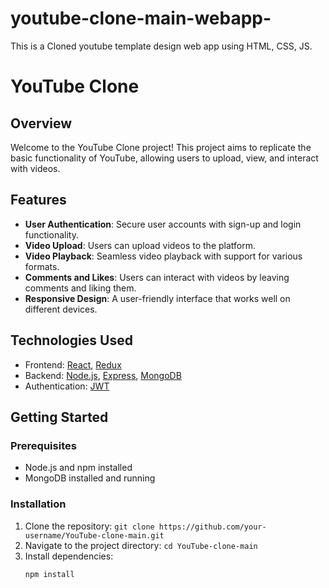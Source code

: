 # youtube-clone-main-webapp-
This is a Cloned youtube template design web app using HTML, CSS, JS.
# YouTube Clone

## Overview

Welcome to the YouTube Clone project! This project aims to replicate the basic functionality of YouTube, allowing users to upload, view, and interact with videos.

## Features

- **User Authentication**: Secure user accounts with sign-up and login functionality.
- **Video Upload**: Users can upload videos to the platform.
- **Video Playback**: Seamless video playback with support for various formats.
- **Comments and Likes**: Users can interact with videos by leaving comments and liking them.
- **Responsive Design**: A user-friendly interface that works well on different devices.

## Technologies Used

- Frontend: [React](https://reactjs.org/), [Redux](https://redux.js.org/)
- Backend: [Node.js](https://nodejs.org/), [Express](https://expressjs.com/), [MongoDB](https://www.mongodb.com/)
- Authentication: [JWT](https://jwt.io/)

## Getting Started

### Prerequisites

- Node.js and npm installed
- MongoDB installed and running

### Installation

1. Clone the repository: `git clone https://github.com/your-username/YouTube-clone-main.git`
2. Navigate to the project directory: `cd YouTube-clone-main`
3. Install dependencies:
   ```bash
   npm install
